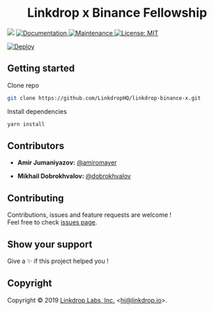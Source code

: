 <h1 align="center">Linkdrop x Binance Fellowship</h1>
<p>
  <img src="https://img.shields.io/badge/version-1.0.0-blue.svg?cacheSeconds=2592000" />
  <a href="https://github.com/LinkdropHQ/linkdrop-binance-x#readme">
    <img alt="Documentation" src="https://img.shields.io/badge/documentation-yes-brightgreen.svg" target="_blank" />
  </a>
  <a href="https://github.com/LinkdropHQ/linkdrop-binance-x/graphs/commit-activity">
    <img alt="Maintenance" src="https://img.shields.io/badge/Maintained%3F-yes-green.svg" target="_blank" />
  </a>
  <a href="https://github.com/LinkdropHQ/linkdrop-binance-x/blob/master/LICENSE">
    <img alt="License: MIT" src="https://img.shields.io/badge/License-MIT-yellow.svg" target="_blank" />
  </a>
</p>

[![Deploy](https://www.herokucdn.com/deploy/button.svg)](https://heroku.com/deploy?template=https://github.com/LinkdropHQ/linkdrop-binance-x/tree/dev)

## Getting started

Clone repo

```bash
git clone https://github.com/LinkdropHQ/linkdrop-binance-x.git
```

Install dependencies

```bash
yarn install
```

## Contributors

- **Amir Jumaniyazov:** [@amiromayer](https://github.com/amiromayer)

- **Mikhail Dobrokhvalov:** [@dobrokhvalov](https://github.com/dobrokhvalov)

## Contributing

Contributions, issues and feature requests are welcome !<br />Feel free to check [issues page](https://github.com/LinkdropHQ/linkdrop-binance-x/issues).

## Show your support

Give a ✨ if this project helped you !

## Copyright

Copyright © 2019 [Linkdrop Labs, Inc.](https://github.com/LinkdropHQ) &lt;hi@linkdrop.io&gt;.<br />
